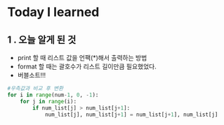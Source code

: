 # Today I learned

## 1 . 오늘 알게 된 것

- print 할 때 리스트 값을 언팩(*)해서 출력하는 방법
- format 할 때는 괄호수가 리스트 길이만큼 필요했었다.
- 버블소트!!!

```python
#우측값과 비교 후 변환
for i in range(num-1, 0, -1):
    for j in range(i):
        if num_list[j] > num_list[j+1]:
            num_list[j], num_list[j+1] = num_list[j+1], num_list[j]
```



